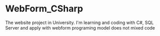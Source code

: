 # WebForm_CSharp
The website project in University.
I'm learning and coding with C#, SQL Server and apply with webform programing model does not mixed code
